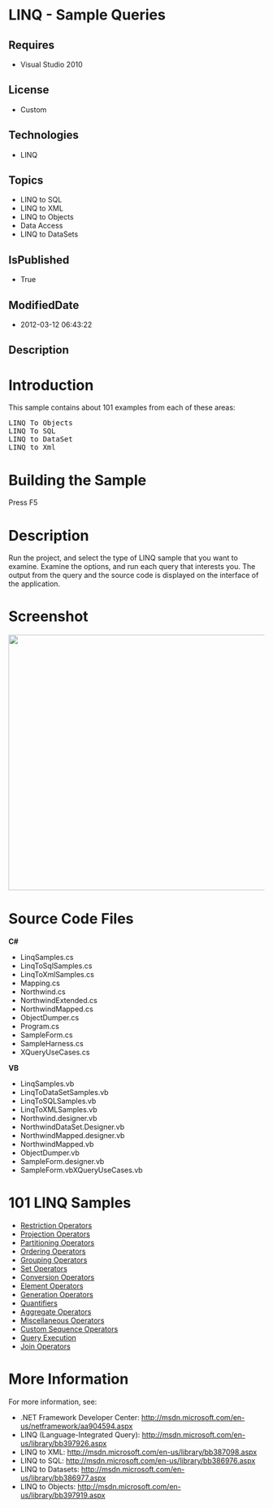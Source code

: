 # LINQ - Sample Queries
## Requires
* Visual Studio 2010
## License
* Custom
## Technologies
* LINQ
## Topics
* LINQ to SQL
* LINQ to XML
* LINQ to Objects
* Data Access
* LINQ to DataSets
## IsPublished
* True
## ModifiedDate
* 2012-03-12 06:43:22
## Description

<h1>Introduction</h1>
<p>This sample contains about 101 examples from each of these areas:</p>
<pre>LINQ To Objects
LINQ To SQL
LINQ to DataSet
LINQ to Xml
</pre>
<h1><span>Building the Sample</span></h1>
<p>Press F5</p>
<div class="section" id="demonstratesSection">
<h1>Description</h1>
<p>Run the project, and select the type of LINQ sample that you want to examine. Examine the options, and run each query that interests you. The output from the query and the source code is displayed on the interface of the application.</p>
<h1>Screenshot</h1>
<p><img src="http://i1.code.msdn.s-msft.com/linq-sample-queries-13a42a54/image/file/22790/3/screenshot.png" alt="" width="707" height="503"></p>
</div>
<h1><span>Source Code Files</span></h1>
<p><strong>C# </strong></p>
<ul>
<li>LinqSamples.cs </li><li>LinqToSqlSamples.cs </li><li>LinqToXmlSamples.cs </li><li>Mapping.cs </li><li>Northwind.cs </li><li>NorthwindExtended.cs </li><li>NorthwindMapped.cs </li><li>ObjectDumper.cs </li><li>Program.cs </li><li>SampleForm.cs </li><li>SampleHarness.cs </li><li>XQueryUseCases.cs </li></ul>
<p><strong>VB </strong></p>
<ul>
<li>LinqSamples.vb </li><li>LinqToDataSetSamples.vb </li><li>LinqToSQLSamples.vb </li><li>LinqToXMLSamples.vb </li><li>Northwind.designer.vb </li><li>NorthwindDataSet.Designer.vb </li><li>NorthwindMapped.designer.vb </li><li>NorthwindMapped.vb </li><li>ObjectDumper.vb </li><li>SampleForm.designer.vb </li><li>SampleForm.vbXQueryUseCases.vb </li></ul>
<h1><strong>101 LINQ Samples</strong></h1>
<ul>
<li><a href="../LINQ-Restriction-Operators-b15d29ca">Restriction Operators</a> </li><li><a href="../LINQ-to-DataSets-09787825">Projection Operators</a> </li><li><a href="../LINQ-Partitioning-Operators-c68aaccc">Partitioning Operators</a> </li><li><a href="../SQL-Ordering-Operators-050af19e">Ordering Operators</a> </li><li><a href="../LINQ-to-DataSets-Grouping-c62703ea">Grouping Operators</a> </li><li><a href="../LINQ-Set-Operators-374f34fe">Set Operators</a> </li><li><a href="../LINQ-Conversion-Operators-e4e59714">Conversion Operators</a> </li><li><a href="../LINQ-Element-Operators-0f3f12ce">Element Operators</a> </li><li><a href="../LINQ-Element-Operators-0f3f12ce">Generation Operators</a> </li><li><a href="../LINQ-Quantifiers-f00e7e3e">Quantifiers</a> </li><li><a href="../LINQ-Aggregate-Operators-c51b3869">Aggregate Operators</a> </li><li><a href="../LINQ-Miscellaneous-6b72bb2a">Miscellaneous Operators</a> </li><li><a href="../LINQ-to-DataSets-Custom-41738490">Custom Sequence Operators</a> </li><li><a href="../LINQ-Query-Execution-ce0d3b95">Query Execution</a> </li><li><a href="../LINQ-Join-Operators-dabef4e9">Join Operators</a> </li></ul>
<h1>More Information</h1>
<p>For more information, see:</p>
<ul>
<li>.NET Framework Developer Center: <a href="http://msdn.microsoft.com/en-us/netframework/aa904594.aspx" target="_blank">
http://msdn.microsoft.com/en-us/netframework/aa904594.aspx</a> </li><li>LINQ (Language-Integrated Query): <a href="http://msdn.microsoft.com/en-us/library/bb397926.aspx" target="_blank">
http://msdn.microsoft.com/en-us/library/bb397926.aspx</a> </li><li>LINQ to XML: <a href="http://msdn.microsoft.com/en-us/library/bb387098.aspx" target="_blank">
http://msdn.microsoft.com/en-us/library/bb387098.aspx</a> </li><li>LINQ to SQL: <a href="http://msdn.microsoft.com/en-us/library/bb386976.aspx" target="_blank">
http://msdn.microsoft.com/en-us/library/bb386976.aspx</a> </li><li>LINQ to Datasets: <a href="http://msdn.microsoft.com/en-us/library/bb386977.aspx" target="_blank">
http://msdn.microsoft.com/en-us/library/bb386977.aspx</a> </li><li>LINQ to Objects: <a href="http://msdn.microsoft.com/en-us/library/bb397919.aspx" target="_blank">
http://msdn.microsoft.com/en-us/library/bb397919.aspx</a> </li></ul>
